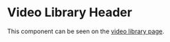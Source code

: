 # Video Library Header

This component can be seen on the [video library page](/styleguide/pages/video-library/preview).
